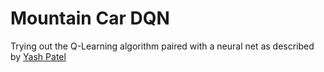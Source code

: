 # Mountain Car DQN

Trying out the Q-Learning algorithm paired with a neural net as described by [Yash Patel](https://towardsdatascience.com/reinforcement-learning-w-keras-openai-dqns-1eed3a5338c)
